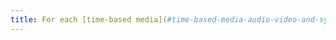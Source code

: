 ```yaml
---
title: For each [time-based media](#time-based-media-audio-video-and-synchronised) that has a [synchronised caption](#captions-media-object) or [audio description](#audio-description-time-based-media) track, are the control features for these alternatives presented at the same level as the [main features](#main-features-of-a-time-based-media)?
---
```

